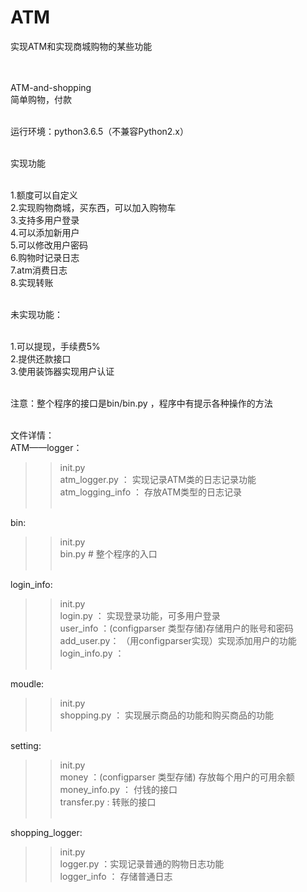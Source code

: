 # ATM
实现ATM和实现商城购物的某些功能<br><br><br>


ATM-and-shopping<br>
简单购物，付款<br><br>

运行环境：python3.6.5（不兼容Python2.x）<br><br>

实现功能<br><br>

1.额度可以自定义<br>
2.实现购物商城，买东西，可以加入购物车<br>
3.支持多用户登录<br>
4.可以添加新用户<br>
5.可以修改用户密码<br>
6.购物时记录日志<br>
7.atm消费日志<br>
8.实现转账<br><br>

未实现功能：<br><br>

1.可以提现，手续费5%<br>
2.提供还款接口<br>
3.使用装饰器实现用户认证<br><br>

注意：整个程序的接口是bin/bin.py ，程序中有提示各种操作的方法<br><br>

文件详情：<br>
ATM——logger：<br>
>>init.py<br>
>>atm_logger.py ： 实现记录ATM类的日志记录功能<br>
>>atm_logging_info ： 存放ATM类型的日志记录<br><br>

bin:<br>
>>init.py<br>
>>bin.py # 整个程序的入口<br><br>

login_info:<br>
>>init.py<br>
>>login.py ： 实现登录功能，可多用户登录<br>
>>user_info ：(configparser 类型存储)存储用户的账号和密码<br>
>>add_user.py： （用configparser实现）实现添加用户的功能<br>
>>login_info.py ：<br><br>

moudle:<br>
>>init.py<br>
>>shopping.py ： 实现展示商品的功能和购买商品的功能<br><br>

setting:<br>
>>init.py<br>
>>money ：(configparser 类型存储) 存放每个用户的可用余额<br>
>>money_info.py ： 付钱的接口<br>
>>transfer.py  : 转账的接口<br><br>

shopping_logger:<br>
>>init.py<br>
>>logger.py ：实现记录普通的购物日志功能<br>
>>logger_info ： 存储普通日志<br>
